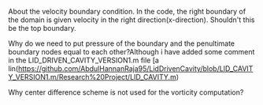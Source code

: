 About the velocity boundary condition. In the code, the right boundary of the domain is given velocity in the right direction(x-direction).
Shouldn't this be the top boundary.

Why do we need to put pressure of the boundary and the penultimate boundary nodes equal to each other?Although i have added some comment
in the LID_DRIVEN_CAVITY_VERSION1.m file [a lin(https://github.com/AbdulHannanRaja95/LidDrivenCavity/blob/LID_CAVITY_VERSION1.m/Research%20Project/LID_CAVITY.m)

Why center difference scheme is not used for the vorticity computation?

